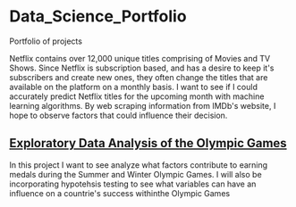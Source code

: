 # Data_Science_Portfolio
Portfolio of projects



 Netflix contains over 12,000 unique titles comprising of Movies and TV Shows. Since Netflix is subscription based, and has a desire to keep it's subscribers and create new ones, they often change the titles that are available on the platform on a monthly basis. I want to see if I could accurately predict Netflix titles for the upcoming month with machine learning algorithms. By web scraping information from IMDb's website, I hope to observe factors that could influence their decision.
 
 
 
 ## [Exploratory Data Analysis of the Olympic Games](https://github.com/jjudley/Data_Science_Portfolio/blob/main/Olympic%20games%20EDA%20(1).ipynb)
In this project I want to see analyze what factors contribute to earning medals during the Summer and Winter Olympic Games. I will also be incorporating hypotehsis testing to see what variables can have an influence on a countrie's success withinthe Olympic Games
